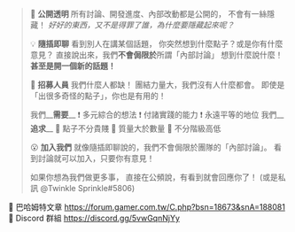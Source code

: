 > :white_heart: **公開透明**
> 所有討論、開發進度、內部改動都是公開的，
> 不會有一絲隱藏！
> *好好的東西，又不是得罪了誰，為什麼要隱藏起來呢？*
> 
> :bulb: **隨插即聊**
> 看到別人在講某個話題，
> 你突然想到什麼點子？或是你有什麼意見？
> 直接說出來，我們**不會侷限於**所謂「內部討論」
> 想到什麼說什麼！__甚至是開一個新的話題！__
> 
> :pencil: **招募人員**
> 我們什麼人都缺！
> 團結力量大，我們沒有人什麼都會。
> 即使是「出很多奇怪的點子」，你也是有用的！
> 
> 我們__**需要**__
>   :exclamation: 多元綜合的想法
>   :exclamation: 付諸實踐的能力
>   :exclamation: 永遠平等的地位
> 我們__**追求**__
>   :star2: 點子不分貴賤
>   :star2: 質量大於數量
>   :star2: 不分階級高低
> 
> :open_mouth: **加入我們**
> 就像隨插即聊說的，我們不會侷限於團隊的「內部討論」。
> 看到討論就可以加入，只要你有意見！
> 
> 如果你想為我們做更多事，
> 直接在公頻說，有看到就會回應你了！
> (或是私訊 @Twinkle Sprinkle#5806)

:paperclip: 巴哈姆特文章 https://forum.gamer.com.tw/C.php?bsn=18673&snA=188081
:paperclip: Discord 群組 https://discord.gg/5vwGqnNjYy

